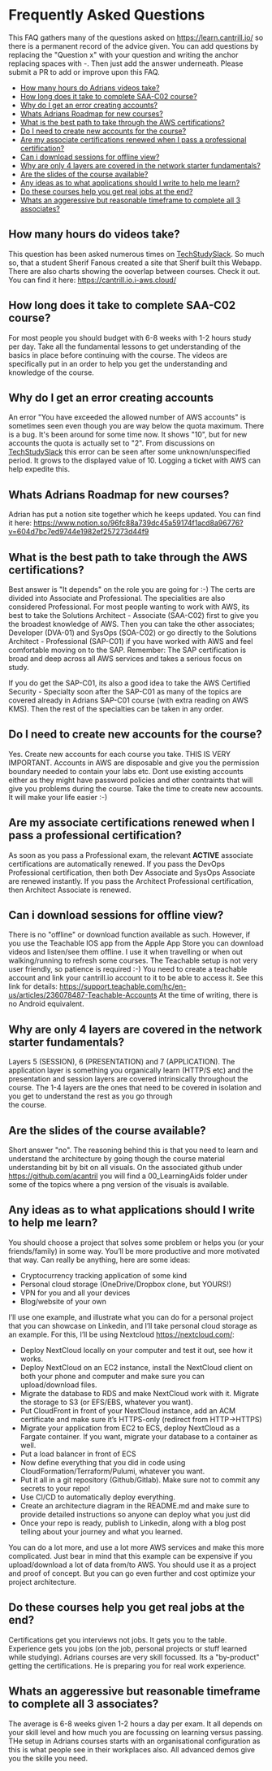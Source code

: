 # Frequently Asked Questions
This FAQ gathers many of the questions asked on https://learn.cantrill.io/ so there is a permanent record of the advice given. 
You can add questions by replacing the "Question x" with your question and writing the anchor replacing spaces with -. Then just add the answer underneath. 
Please submit a PR to add or improve upon this FAQ.

- [How many hours do Adrians videos take?](#how-many-hours-do-videos-take)
- [How long does it take to complete SAA-C02 course?](#how-long-does-it-take-to-complete-saa-c02-course)
- [Why do I get an error creating accounts?](#why-do-i-get-an-error-creating-accounts)
- [Whats Adrians Roadmap for new courses?](#whats-adrians-roadmap-for-new-courses)
- [What is the best path to take through the AWS certifications?](#what-is-the-best-path-to-take-through-the-aws-certifications)
- [Do I need to create new accounts for the course?](#do-i-need-to-create-new-accounts-for-the-course)
- [Are my associate certifications renewed when I pass a professional certification?](#are-my-associate-certifications-renewed-when-i-pass-a-professional-certification)
- [Can i download sessions for offline view?](#can-i-download-sessions-for-offline-view)
- [Why are only 4 layers are covered in the network starter fundamentals?](#why-are-only-4-layers-are-covered-in-the-network-starter-fundamentals)
- [Are the slides of the course available?](#are-the-slides-of-the-course-available)
- [Any ideas as to what applications should I write to help me learn?](#any-ideas-as-to-what-applications-should-i-write-to-help-me-learn)
- [Do these courses help you get real jobs at the end?](#do-these-courses-help-you-get-real-jobs-at-the-end)
- [Whats an aggeressive but reasonable timeframe to complete all 3 associates?](#whats-an-aggeressive-but-reasonable-timeframe-to-complete-all-3-associates)


## How many hours do videos take?

This question has been asked numerous times on [TechStudySlack](https://techstudyslack.com/). So much so, that a student Sherif Fanous created a site that 
Sherif built this Webapp. There are also charts showing the ooverlap between courses. Check it out.
You can find it here: https://cantrill.io.i-aws.cloud/

## How long does it take to complete SAA-C02 course?

For most people you should budget with 6-8 weeks with 1-2 hours study per day. Take all the fundamental lessons to get understanding of the basics in place before 
continuing with the course. The videos are specifically put in an order to help you get the understanding and knowledge of the course.

## Why do I get an error creating accounts

An error "You have exceeded the allowed number of AWS accounts" is sometimes seen even though you are way below the quota maximum. There is a bug. It's been 
around for some time now. It shows "10", but for new accounts the quota is actually set to "2". From discussions on [TechStudySlack](https://techstudyslack.com/)
this error can be seen after some unknown/unspecified period. It grows to the displayed value of 10. Logging a ticket with AWS can help expedite this.

## Whats Adrians Roadmap for new courses?

Adrian has put a notion site together which he keeps updated. 
You can find it here: https://www.notion.so/96fc88a739dc45a59174f1acd8a96776?v=604d7bc7ed9744e1982ef257273d44f9 

## What is the best path to take through the AWS certifications?

Best answer is "It depends" on the role you are going for :-) The certs are divided into Associate and Professional. The specialities are also considered 
Professional. For most people wanting to work with AWS, its best to take the Solutions Architect - Associate (SAA-C02) first to give you the broadest knowledge 
of AWS. Then you can take the other associates; Developer (DVA-01) and SysOps (SOA-C02) or go directly to the Solutions Architect - Professional (SAP-C01) if you
have worked with AWS and feel comfortable moving on to the SAP. Remember: The SAP certification is broad and deep across all AWS services and takes a serious 
focus on study. 

If you do get the SAP-C01, its also a good idea to take the AWS Certified Security - Specialty soon after the SAP-C01 as many of the topics are 
covered already in Adrians SAP-C01 course (with extra reading on AWS KMS). Then the rest of the specialties can be taken in any order. 

## Do I need to create new accounts for the course?

Yes. Create new accounts for each course you take. THIS IS VERY IMPORTANT. 
Accounts in AWS are disposable and give you the permission boundary needed to contain your labs etc. Dont use
existing accounts either as they might have password policies and other contraints that will give you problems during the course. Take the time to create new 
accounts. It will make your life easier :-)

## Are my associate certifications renewed when I pass a professional certification?

As soon as you pass a Professional exam, the relevant **ACTIVE** associate certifications are automatically renewed. If you pass the DevOps Professional 
certification, then both Dev Associate and SysOps Associate are renewed instantly. If you pass the Architect Professional certification, then Architect 
Associate is renewed. 

## Can i download sessions for offline view?

There is no "offline" or download function available as such. However, if you use the Teachable IOS app from the Apple App Store you can download videos and
listen/see them offline. I use it when travelling or when out walking/running to refresh some courses. The Teachable setup is not very user friendly, so patience
is required :-) You need to create a teachable account and link your cantrill.io account to it to be able to access it. See this link for details:
https://support.teachable.com/hc/en-us/articles/236078487-Teachable-Accounts 
At the time of writing, there is no Android equivalent. 

## Why are only 4 layers are covered in the network starter fundamentals?

Layers 5 (SESSION), 6 (PRESENTATION) and 7 (APPLICATION). The application layer is something you organically learn (HTTP/S etc) and the presentation and session layers 
are covered intrinsically throughout the course. The 1-4 layers are the ones that need to be covered in isolation and you get to understand the rest as you go through  
the course.  

## Are the slides of the course available?

Short answer "no". The reasoning behind this is that you need to learn and understand the architecture by going though the course material understanding bit by bit on 
all visuals. On the associated github under https://github.com/acantril you will find a 00_LearningAids folder under some of the topics where a png version of the visuals
is available. 

## Any ideas as to what applications should I write to help me learn?
You should choose a project that solves some problem or helps you (or your friends/family) in some way. You’ll be more productive and more motivated that way. Can really 
be anything, here are some ideas:
* Cryptocurrency tracking application of some kind
* Personal cloud storage (OneDrive/Dropbox clone, but YOURS!)
* VPN for you and all your devices
* Blog/website of your own

I’ll use one example, and illustrate what you can do for a personal project that you can showcase on Linkedin, and I’ll take personal cloud storage as an example. 
For this, I’ll be using Nextcloud https://nextcloud.com/:
- Deploy NextCloud locally on your computer and test it out, see how it works.
- Deploy NextCloud on an EC2 instance, install the NextCloud client on both your phone and computer and make sure you can upload/download files.
- Migrate the database to RDS and make NextCloud work with it. Migrate the storage to S3 (or EFS/EBS, whatever you want).
- Put CloudFront in front of your NextCloud instance, add an ACM certificate and make sure it’s HTTPS-only (redirect from HTTP->HTTPS)
- Migrate your application from EC2 to ECS, deploy NextCloud as a Fargate container. If you want, migrate your database to a container as well.
- Put a load balancer in front of ECS
- Now define everything that you did in code using CloudFormation/Terraform/Pulumi, whatever you want.
- Put it all in a git repository (Github/Gitlab). Make sure not to commit any secrets to your repo!
- Use CI/CD to automatically deploy everything.
- Create an architecture diagram in the README.md and make sure to provide detailed instructions so anyone can deploy what you just did
- Once your repo is ready, publish to Linkedin, along with a blog post telling about your journey and what you learned.

You can do a lot more, and use a lot more AWS services and make this more complicated. Just bear in mind that this example can be expensive if you upload/download a lot 
of data from/to AWS. You should use it as a project and proof of concept. But you can go even further and cost optimize your project architecture.

## Do these courses help you get real jobs at the end?
Certifications get you interviews not jobs. It gets you to the table. Experience gets you jobs (on the job, personal projects or stuff learned while studying). Adrians courses
are very skill focussed. Its a "by-product" getting the certifications. He is preparing you for real work experience. 

## Whats an aggeressive but reasonable timeframe to complete all 3 associates?
The average is 6-8 weeks given 1-2 hours a day per exam. It all depends on your skill level and how much you are focussing on learning versus passing. THe setup in Adrians 
courses starts with an organisational configuration as this is what people see in their workplaces also. All advanced demos give you the skille you need. 
